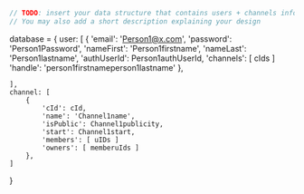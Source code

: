 ```javascript
// TODO: insert your data structure that contains users + channels info here
// You may also add a short description explaining your design
```

database = {
    user: [
        {
            'email': 'Person1@x.com',
            'password': 'Person1Password',
            'nameFirst': 'Person1firstname',
            'nameLast': 'Person1lastname',
            'authUserId': Person1authUserId,
            'channels': [ cIds ]
            'handle': 'person1firstnameperson1lastname'
        },

    ],
    channel: [
        {
            'cId': cId,
            'name': 'Channel1name',
            'isPublic': Channel1publicity,
            'start': Channel1start,
            'members': [ uIDs ]
            'owners': [ memberuIds ]
        },
    ]
}